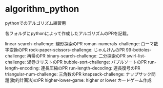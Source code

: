 # algorithm_python
pythonでのアルゴリズム練習用

各フォルダにpythonによって作成したアルゴリズムのPRを記載。

linear-search-challenge: 線形探索のPR
roman-numerals-challenge: ローマ数字変換のPR
rock-paper-scissors-challenge: じゃんけんのPR
99-bottoles-challenge: 再帰のPR
binary-search-challenge: 二分探索のPR
swirl-list-challenge: 渦巻きリストのPR
bubble-sort-challenge: バブルソートのPR
run-length-encoding: 連長圧縮のPR
run-length-decoding: 連長復号のPR
triangular-num-challenge: 三角数のPR
knapsack-challenge: ナップサック問題(動的計画法)のPR
higher-lower-game: higher or lower カードゲーム作成
